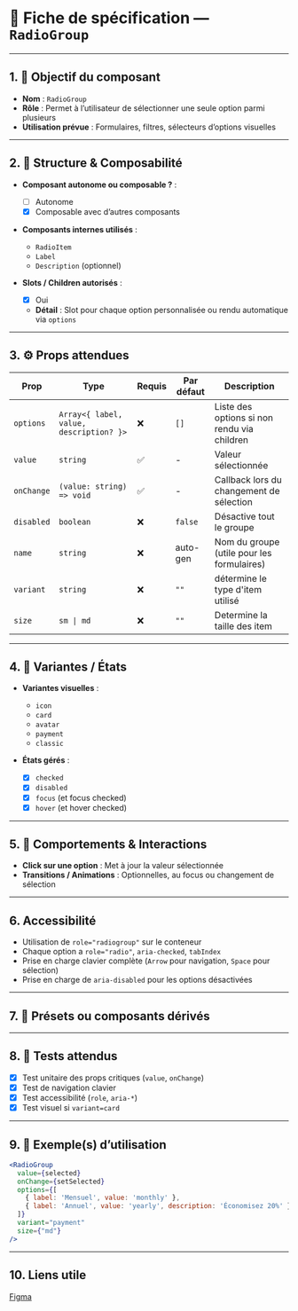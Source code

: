 # 📄 Fiche de spécification — `RadioGroup`

---

## 1. 🔎 Objectif du composant

- **Nom** : `RadioGroup`
- **Rôle** : Permet à l’utilisateur de sélectionner une seule option parmi plusieurs
- **Utilisation prévue** : Formulaires, filtres, sélecteurs d’options visuelles

---

## 2. 🧱 Structure & Composabilité

- **Composant autonome ou composable ?** :
    - [ ] Autonome
    - [x] Composable avec d’autres composants

- **Composants internes utilisés** :
    - `RadioItem`
    - `Label`
    - `Description` (optionnel)

- **Slots / Children autorisés** :
    - [x] Oui
    - **Détail** : Slot pour chaque option personnalisée ou rendu automatique via `options`

---

## 3. ⚙️ Props attendues

| Prop       | Type                                    | Requis | Par défaut | Description                                 |
|------------|-----------------------------------------|--------|------------|---------------------------------------------|
| `options`  | `Array<{ label, value, description? }>` | ❌     | `[]`       | Liste des options si non rendu via children |
| `value`    | `string`                                | ✅     | -          | Valeur sélectionnée                         |
| `onChange` | `(value: string) => void`               | ✅ | -          | Callback lors du changement de sélection    |
| `disabled` | `boolean`                               | ❌     | `false`    | Désactive tout le groupe                    |
| `name`     | `string`                                | ❌     | auto-gen   | Nom du groupe (utile pour les formulaires)  |
| `variant`  | `string`                                | ❌ | `""`       | détermine le type d'item utilisé            |
| `size`     | `sm \| md`                              | ❌ | `""`     | Determine la taille des item                |

---

## 4. 🎨 Variantes / États

- **Variantes visuelles** :
    - `icon` 
    - `card` 
    - `avatar`
    - `payment`
    - `classic`

- **États gérés** :
    - [x] `checked` 
    - [x] `disabled`
    - [x] `focus` (et focus checked)
    - [x] `hover` (et hover checked)

---

## 5. 🧪 Comportements & Interactions

- **Click sur une option** : Met à jour la valeur sélectionnée
- **Transitions / Animations** : Optionnelles, au focus ou changement de sélection

---

## 6. Accessibilité

- Utilisation de `role="radiogroup"` sur le conteneur
- Chaque option a `role="radio"`, `aria-checked`, `tabIndex`
- Prise en charge clavier complète (`Arrow` pour navigation, `Space` pour sélection)
- Prise en charge de `aria-disabled` pour les options désactivées

---

## 7. 🧩 Présets ou composants dérivés

---

## 8. 🧪 Tests attendus

- [x] Test unitaire des props critiques (`value`, `onChange`)
- [x] Test de navigation clavier
- [x] Test accessibilité (`role`, `aria-*`)
- [x] Test visuel si `variant=card`

---

## 9. 📐 Exemple(s) d’utilisation

```jsx
<RadioGroup
  value={selected}
  onChange={setSelected}
  options={[
    { label: 'Mensuel', value: 'monthly' },
    { label: 'Annuel', value: 'yearly', description: 'Économisez 20%' }
  ]}
  variant="payment"
  size={"md"}
/>
```
---

## 10. Liens utile
[Figma](https://www.figma.com/design/BE2sfEyiN6lmoEw5l9kXY4/Design-system-V.2?node-id=1142-80509&m=dev)
